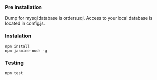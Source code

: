 ### Pre installation

Dump for mysql database is orders.sql.
Access to your local database is located in config.js.

### Instalation
```
npm install
npm jasmine-node -g
```

### Testing
```
npm test
```